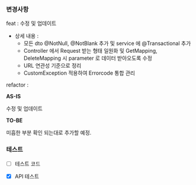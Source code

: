 ### 변경사항
<!-- 이 PR에서 어떤점들이 변경되었는지 기술해주세요. 가급적이면 as-is, to-be를 활용해서 작성해주세요.  -->

feat :  수정 및 업데이트

- 상세 내용 : 
  - 모든 dto @NotNull, @NotBlank 추가 및 service 에 @Transactional 추가
  - Controller 에서 Request 받는 형태 일원화 및 GetMapping, DeleteMapping 시 parameter 로 데이터 받아오도록 수정
  - URL 연관성 기준으로 정리
  - CustomException 적용하여 Errorcode 통합 관리
 
refactor :


**AS-IS**

수정 및 업데이트

**TO-BE**

미흡한 부분 확인 되는대로 추가할 예정.

### 테스트
<!-- 본 변경사항이 테스트가 되었는지 기술해주세요 --> 
- [ ] 테스트 코드

- [X] API 테스트